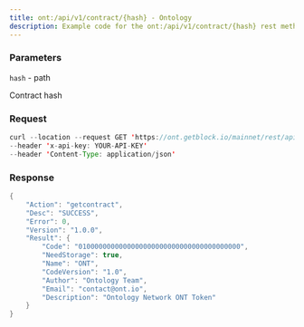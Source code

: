 ```yaml
---
title: ont:/api/v1/contract/{hash} - Ontology
description: Example code for the ont:/api/v1/contract/{hash} rest method. Сomplete guide on how to use ont:/api/v1/contract/{hash} rest in GetBlock.io Web3 documentation.
---
```


### Parameters


`hash` - path

Contract hash

### Request

``` java
curl --location --request GET 'https://ont.getblock.io/mainnet/rest/api/v1/contract/0144587c1094f6929ed7362d6328cffff4fb4da2' 
--header 'x-api-key: YOUR-API-KEY' 
--header 'Content-Type: application/json' 
```

###  Response

``` java
{
    "Action": "getcontract",
    "Desc": "SUCCESS",
    "Error": 0,
    "Version": "1.0.0",
    "Result": {
        "Code": "0100000000000000000000000000000000000000",
        "NeedStorage": true,
        "Name": "ONT",
        "CodeVersion": "1.0",
        "Author": "Ontology Team",
        "Email": "contact@ont.io",
        "Description": "Ontology Network ONT Token"
    }
}
```

